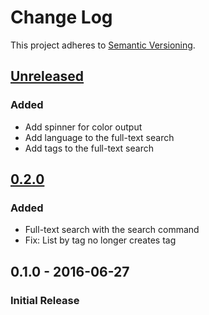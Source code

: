 # Change Log

This project adheres to [Semantic Versioning](http://semver.org/).

## [Unreleased]
### Added
- Add spinner for color output
- Add language to the full-text search
- Add tags to the full-text search

## [0.2.0]
### Added
- Full-text search with the search command
- Fix: List by tag no longer creates tag

## 0.1.0 - 2016-06-27
### Initial Release

[Unreleased]: https://github.com/hoop33/limo/compare/v0.2.0...HEAD
[0.2.0]: https://github.com/hoop33/limo/compare/v0.1.0...v0.2.0
